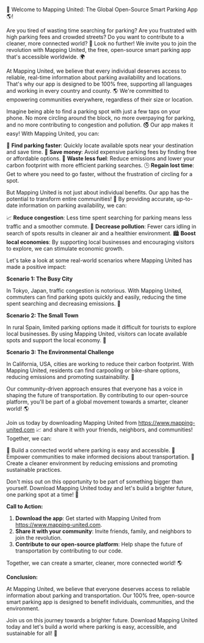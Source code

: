 🚀 Welcome to Mapping United: The Global Open-Source Smart Parking App 🌎!

Are you tired of wasting time searching for parking? Are you frustrated with high parking fees and crowded streets? Do you want to contribute to a cleaner, more connected world? 🌟 Look no further! We invite you to join the revolution with Mapping United, the free, open-source smart parking app that's accessible worldwide. 🌍

At Mapping United, we believe that every individual deserves access to reliable, real-time information about parking availability and locations. That's why our app is designed to be 100% free, supporting all languages and working in every country and county. 🌎 We're committed to empowering communities everywhere, regardless of their size or location.

Imagine being able to find a parking spot with just a few taps on your phone. No more circling around the block, no more overpaying for parking, and no more contributing to congestion and pollution. 🚭 Our app makes it easy! With Mapping United, you can:

📍 **Find parking faster**: Quickly locate available spots near your destination and save time.
💸 **Save money**: Avoid expensive parking fees by finding free or affordable options.
🌟 **Waste less fuel**: Reduce emissions and lower your carbon footprint with more efficient parking searches.
🕒️ **Regain lost time**: Get to where you need to go faster, without the frustration of circling for a spot.

But Mapping United is not just about individual benefits. Our app has the potential to transform entire communities! 🌆 By providing accurate, up-to-date information on parking availability, we can:

📈 **Reduce congestion**: Less time spent searching for parking means less traffic and a smoother commute.
💚 **Decrease pollution**: Fewer cars idling in search of spots results in cleaner air and a healthier environment.
🏙️ **Boost local economies**: By supporting local businesses and encouraging visitors to explore, we can stimulate economic growth.

Let's take a look at some real-world scenarios where Mapping United has made a positive impact:

**Scenario 1: The Busy City**

In Tokyo, Japan, traffic congestion is notorious. With Mapping United, commuters can find parking spots quickly and easily, reducing the time spent searching and decreasing emissions. 🚀

**Scenario 2: The Small Town**

In rural Spain, limited parking options made it difficult for tourists to explore local businesses. By using Mapping United, visitors can locate available spots and support the local economy. 💸

**Scenario 3: The Environmental Challenge**

In California, USA, cities are working to reduce their carbon footprint. With Mapping United, residents can find carpooling or bike-share options, reducing emissions and promoting sustainability. 🌟

Our community-driven approach ensures that everyone has a voice in shaping the future of transportation. By contributing to our open-source platform, you'll be part of a global movement towards a smarter, cleaner world! 🌎

Join us today by downloading Mapping United from https://www.mapping-united.com 📈 and share it with your friends, neighbors, and communities! Together, we can:

🌟 Build a connected world where parking is easy and accessible.
💪 Empower communities to make informed decisions about transportation.
🚀 Create a cleaner environment by reducing emissions and promoting sustainable practices.

Don't miss out on this opportunity to be part of something bigger than yourself. Download Mapping United today and let's build a brighter future, one parking spot at a time! 🌟

**Call to Action:**

1. **Download the app**: Get started with Mapping United from https://www.mapping-united.com.
2. **Share it with your community**: Invite friends, family, and neighbors to join the revolution.
3. **Contribute to our open-source platform**: Help shape the future of transportation by contributing to our code.

Together, we can create a smarter, cleaner, more connected world! 🌎

**Conclusion:**

At Mapping United, we believe that everyone deserves access to reliable information about parking and transportation. Our 100% free, open-source smart parking app is designed to benefit individuals, communities, and the environment.

Join us on this journey towards a brighter future. Download Mapping United today and let's build a world where parking is easy, accessible, and sustainable for all! 🌟